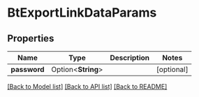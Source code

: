 # BtExportLinkDataParams

## Properties

Name | Type | Description | Notes
------------ | ------------- | ------------- | -------------
**password** | Option<**String**> |  | [optional]

[[Back to Model list]](../README.md#documentation-for-models) [[Back to API list]](../README.md#documentation-for-api-endpoints) [[Back to README]](../README.md)


